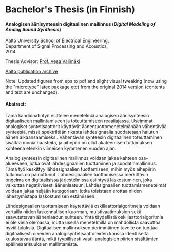 # Bachelor's Thesis (in Finnish)

#### Analogisen äänisynteesin digitaalinen mallinnus (*Digital Modeling of Analog Sound Synthesis*)   
Aalto University School of Electrical Engineering,      
Department of Signal Processing and Acoustics,   
2014   

Thesis Advisor: [Prof. Vesa Välimäki](https://people.aalto.fi/new/vesa.valimaki)

[Aalto publication archive](https://aaltodoc.aalto.fi/handle/123456789/14922)

Note: Updated figures from eps to pdf and slight visual tweaking (now using the "microtype" latex package etc) from the original 2014 version (contents and text are unchanged). 
   
#### Abstract:    

Tämä kandidaatintyö esittelee menetelmiä analogisen äänisynteesin digitaaliseen
mallintamiseen ja toteuttamiseen reaaliajassa. Useimmat analogiset syntetisaattorit käyttävät äänentuottomenetelmänään vähentävää synteesiä, missä spektriltään rikasta lähdesignaalia suodatetaan halutun äänen aikaansaamiseksi. Vähentävän synteesin digitaalinen toteuttaminen sisältää monia haasteita, ja aihepiiri on ollut akateemisen tutkimuksen kohteena etenkin viimeisen kymmenen vuoden ajan.

Analogisynteesin digitaalinen mallinnus voidaan jakaa kahteen osa-alueeseen, jotka ovat lähdesignaalien tuottaminen ja suodatinmallinnus. Tämä työ keskittyy lähdesignaalien tuottamiseen, mihin myös aihepiirin tutkimus on painottunut. Lähdesignaalien tuottamisessa merkittävin ongelma on digitaalisissa järjestelmissä esiintyvä laskostuminen, joka vaikuttaa negatiivisesti äänenlaatuun. Lähdesignaalien tuottamismenetelmät voidaan jakaa neljään kategoriaan, jotka toisistaan erottaa niiden lähestymistapa laskostumisen estämiseen.

Lähdesignaalien tuottamiseen käytettäviä oskillaattorialgoritmeja voidaan vertailla niiden laskennallisen kuorman, muistivaatimuksien sekä saavutettavan äänenlaadun suhteen. Yhtä täydellistä oskillaattorialgoritmia ei ole vielä olemassa, mutta useilla menetelmillä on mahdollista saavuttaa hyviä tuloksia. Digitaalisen mallinnuksen perimmäinen tavoite on tuottaa digitaalisesti oikeiden analogisyntetisaattoreiden kanssa identtiseltä kuulostavaa ääntä, mikä tyypillisesti vaatii analogisien piirien sisältämien epälineaarisuuksien mallintamista.
